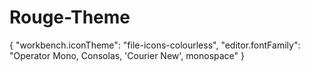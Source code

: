 # Rouge-Theme
{   "workbench.iconTheme": "file-icons-colourless",   "editor.fontFamily": "Operator Mono, Consolas, 'Courier New', monospace" }
